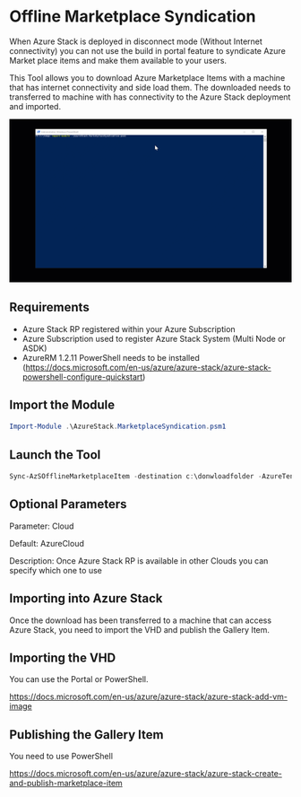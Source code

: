 # Offline Marketplace Syndication

When Azure Stack is deployed in disconnect mode (Without Internet connectivity) you can
not use the build in portal feature to syndicate Azure Market place items and make them
available to your users.

This Tool allows you to download Azure Marketplace Items with a machine that has internet connectivity and side load them.
The downloaded needs to transferred to machine with has connectivity to the Azure Stack deployment and imported.

![](demosyndicate.gif)

## Requirements

- Azure Stack RP registered within your Azure Subscription
- Azure Subscription used to register Azure Stack System (Multi Node or ASDK)
- AzureRM 1.2.11 PowerShell needs to be installed
(https://docs.microsoft.com/en-us/azure/azure-stack/azure-stack-powershell-configure-quickstart)


## Import the Module
```powershell
Import-Module .\AzureStack.MarketplaceSyndication.psm1
```


## Launch the Tool
```powershell
Sync-AzSOfflineMarketplaceItem -destination c:\donwloadfolder -AzureTenantID "Value" -AzureSubscriptionID "SubsciptionID"
```

## Optional Parameters

Parameter: Cloud

Default: AzureCloud

Description: Once Azure Stack RP is available in other Clouds you can specify which one to use


## Importing into Azure Stack

Once the download has been transferred to a machine that can access Azure Stack, you need to import the VHD and publish the Gallery Item.


## Importing the VHD
You can use the Portal or PowerShell.

https://docs.microsoft.com/en-us/azure/azure-stack/azure-stack-add-vm-image

## Publishing the Gallery Item
You need to use PowerShell

https://docs.microsoft.com/en-us/azure/azure-stack/azure-stack-create-and-publish-marketplace-item

